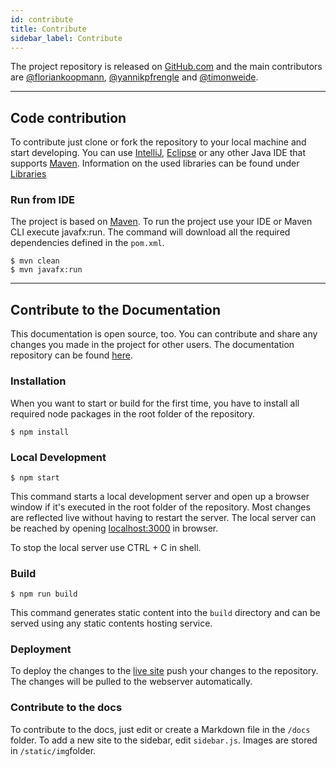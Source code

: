 ```yaml
---
id: contribute
title: Contribute
sidebar_label: Contribute
---
```


The project repository is released on [GitHub.com](https://github.com/timonweide/CNC-Simulator) and the main contributors are [@floriankoopmann](https://github.com/floriankoopmann), [@yannikpfrengle](https://github.com/yannikpfrengle) and [@timonweide](https://github.com/timonweide).

---

## Code contribution

To contribute just clone or fork the repository to your local machine and start developing. You can use [IntelliJ](https://www.jetbrains.com/idea/), [Eclipse](https://www.eclipse.org) or any other Java IDE that supports [Maven](https://maven.apache.org/). Information on the used libraries can be found under [Libraries](libraries)

### Run from IDE

The project is based on [Maven](https://maven.apache.org/). To run the project use your IDE or Maven CLI execute javafx:run. The command will download all the required dependencies defined in the `pom.xml`.

```
$ mvn clean
$ mvn javafx:run
```

---

## Contribute to the Documentation

This documentation is open source, too. You can contribute and share any changes you made in the project for other users. The documentation repository can be found [here](https://github.com/timonweide/CNC-Simulator-Docs).

### Installation
When you want to start or build for the first time, you have to install all required node packages in the root folder of the repository.

```
$ npm install
```

### Local Development

```
$ npm start
```

This command starts a local development server and open up a browser window if it's executed in the root folder of the repository. Most changes are reflected live without having to restart the server. The local server can be reached by opening [localhost:3000](http://localhost:3000) in browser.

To stop the local server use CTRL + C in shell.

### Build

```
$ npm run build
```

This command generates static content into the `build` directory and can be served using any static contents hosting service.

### Deployment

To deploy the changes to the [live site](https://docs.cnc.timon.cloud/) push your changes to the repository. The changes will be pulled to the webserver automatically.

### Contribute to the docs

To contribute to the docs, just edit or create a Markdown file in the `/docs` folder. To add a new site to the sidebar, edit `sidebar.js`. Images are stored in `/static/img`folder.
